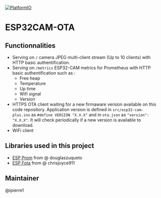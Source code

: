 [![PlatformIO](https://github.com/ipierre1/SECURE_CAM_OTA_AD/workflows/ESP32%20OTA%20Build/badge.svg)](https://github.com/ipierre1/SECURE_CAM_OTA_AD/actions/)
# ESP32CAM-OTA

## Functionnalities
- Serving on ```/``` camera JPEG multi-client stream (Up to 10 clients) with HTTP basic authentification.
- Serving on ```/metrics``` ESP32-CAM metrics for Prometheus with HTTP basic authentification such as :
    - Free heap
    - Temperature
    - Up time
    - Wifi signal
    - Version
- HTTPS OTA client waiting for a new firmaware version available on this code repository. Application version is defined in ```src/esp32-cam-plus.ino``` as ```#define VERSION "X.X.X"``` and in ```ota.json``` as ```"version": "X.X.X"```. It will check periodically if a new version is available to download.
- WiFi client

## Libraries used in this project
- [ESP Prom](https://github.com/douglaszuqueto/esp32-prometheus) from @ douglaszuqueto
- [ESP Fota](https://github.com/chrisjoyce911/esp32FOTA) from @ chrisjoyce911

## Maintainer
@ipierre1